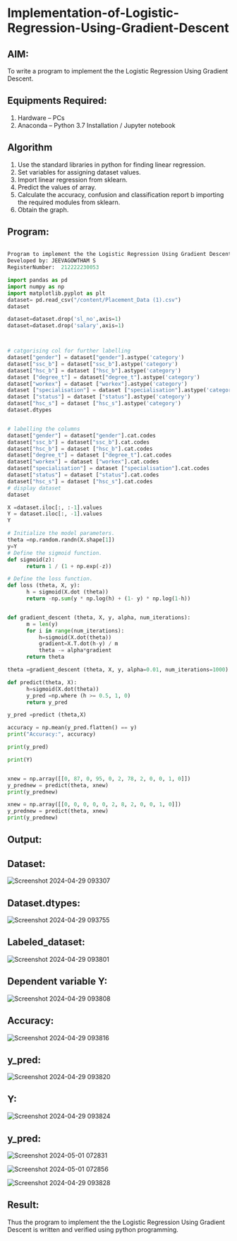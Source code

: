 # Implementation-of-Logistic-Regression-Using-Gradient-Descent

## AIM:

To write a program to implement the the Logistic Regression Using Gradient Descent.

## Equipments Required:

1. Hardware – PCs
2. Anaconda – Python 3.7 Installation / Jupyter notebook

## Algorithm

1. Use the standard libraries in python for finding linear regression.
2. Set variables for assigning dataset values.
3. Import linear regression from sklearn.
4. Predict the values of array.
5. Calculate the accuracy, confusion and classification report b importing the required modules from sklearn.
6. Obtain the graph.

## Program:

```py

Program to implement the the Logistic Regression Using Gradient Descent.
Developed by: JEEVAGOWTHAM S
RegisterNumber:  212222230053

import pandas as pd
import numpy as np
import matplotlib.pyplot as plt
dataset= pd.read_csv("/content/Placement_Data (1).csv")
dataset

dataset=dataset.drop('sl_no',axis=1)
dataset=dataset.drop('salary',axis=1)



# catgorising col for further labelling
dataset["gender"] = dataset["gender"].astype('category')
dataset["ssc_b"] = dataset["ssc_b"].astype('category')
dataset["hsc_b"] = dataset ["hsc_b"].astype('category')
dataset ["degree_t"] = dataset["degree_t"].astype('category')
dataset["workex"] = dataset ["workex"].astype('category')
dataset ["specialisation"] = dataset ["specialisation"].astype('category')
dataset ["status"] = dataset ["status"].astype('category')
dataset["hsc_s"] = dataset ["hsc_s"].astype('category')
dataset.dtypes


# labelling the columns
dataset["gender"] = dataset["gender"].cat.codes
dataset["ssc_b"] = dataset["ssc_b"].cat.codes
dataset["hsc_b"] = dataset ["hsc_b"].cat.codes
dataset["degree_t"] = dataset ["degree_t"].cat.codes
dataset["workex"] = dataset ["workex"].cat.codes
dataset["specialisation"] = dataset ["specialisation"].cat.codes
dataset["status"] = dataset ["status"].cat.codes
dataset["hsc_s"] = dataset ["hsc_s"].cat.codes
# display dataset
dataset

X =dataset.iloc[:, :-1].values
Y = dataset.iloc[:, -1].values
Y

# Initialize the model parameters.
theta =np.random.randn(X.shape[1])
y=Y
# Define the sigmoid function.
def sigmoid(z):
      return 1 / (1 + np.exp(-z))

# Define the loss function.
def loss (theta, X, y):
      h = sigmoid(X.dot (theta))
      return -np.sum(y * np.log(h) + (1- y) * np.log(1-h))


def gradient_descent (theta, X, y, alpha, num_iterations):
      m = len(y)
      for i in range(num_iterations):
          h=sigmoid(X.dot(theta))
          gradient=X.T.dot(h-y) / m
          theta -= alpha*gradient
      return theta

theta =gradient_descent (theta, X, y, alpha=0.01, num_iterations=1000)

def predict(theta, X):
      h=sigmoid(X.dot(theta))
      y_pred =np.where (h >= 0.5, 1, 0)
      return y_pred

y_pred =predict (theta,X)

accuracy = np.mean(y_pred.flatten() == y)
print("Accuracy:", accuracy)

print(y_pred)

print(Y)


xnew = np.array([[0, 87, 0, 95, 0, 2, 78, 2, 0, 0, 1, 0]])
y_prednew = predict(theta, xnew)
print(y_prednew)

xnew = np.array([[0, 0, 0, 0, 0, 2, 8, 2, 0, 0, 1, 0]])
y_prednew = predict(theta, xnew)
print(y_prednew)
```

## Output:
## Dataset:
![Screenshot 2024-04-29 093307](https://github.com/JeevaGowtham-S/-Implementation-of-Logistic-Regression-Using-Gradient-Descent/assets/118042624/88ac4023-910e-4121-93d9-6e384e333654)

## Dataset.dtypes:
![Screenshot 2024-04-29 093755](https://github.com/JeevaGowtham-S/-Implementation-of-Logistic-Regression-Using-Gradient-Descent/assets/118042624/a35191ff-864c-47d3-8081-bda70211f2c9)

## Labeled_dataset:
![Screenshot 2024-04-29 093801](https://github.com/JeevaGowtham-S/-Implementation-of-Logistic-Regression-Using-Gradient-Descent/assets/118042624/f354e51d-f40c-4550-8a0c-3b1ecbe51e9e)

## Dependent variable Y:
![Screenshot 2024-04-29 093808](https://github.com/JeevaGowtham-S/-Implementation-of-Logistic-Regression-Using-Gradient-Descent/assets/118042624/9bf05190-a99a-405d-803a-0c80b40c3f3e)

## Accuracy:
![Screenshot 2024-04-29 093816](https://github.com/JeevaGowtham-S/-Implementation-of-Logistic-Regression-Using-Gradient-Descent/assets/118042624/2d7d028b-a581-4e19-8c80-331bb0203f11)

## y_pred:
![Screenshot 2024-04-29 093820](https://github.com/JeevaGowtham-S/-Implementation-of-Logistic-Regression-Using-Gradient-Descent/assets/118042624/10d8ec1d-e237-405f-83ef-b30db7dd8c9b)

## Y:
![Screenshot 2024-04-29 093824](https://github.com/JeevaGowtham-S/-Implementation-of-Logistic-Regression-Using-Gradient-Descent/assets/118042624/70d84e44-adae-4694-bec4-29567432f6f6)

## y_pred:
![Screenshot 2024-05-01 072831](https://github.com/JeevaGowtham-S/-Implementation-of-Logistic-Regression-Using-Gradient-Descent/assets/118042624/cc8911e4-106e-468e-8ba1-131b99769ff9)

![Screenshot 2024-05-01 072856](https://github.com/JeevaGowtham-S/-Implementation-of-Logistic-Regression-Using-Gradient-Descent/assets/118042624/4f4c2d42-95ac-40ed-834c-9a1138d0a07a)

![Screenshot 2024-04-29 093828](https://github.com/JeevaGowtham-S/-Implementation-of-Logistic-Regression-Using-Gradient-Descent/assets/118042624/0de83959-826e-4230-b738-9e3703332797)





## Result:

Thus the program to implement the the Logistic Regression Using Gradient Descent is written and verified using python programming.
